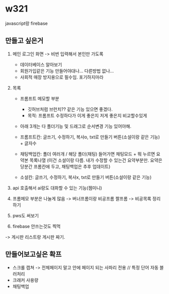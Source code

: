 # w321
javascript랑 firebase

## 만들고 싶은거

1. 메인 로그인 화면 -> 비번 입력해서 본인만 가도록
   - 데이터베이스 알아보기
   - 회원가입같은 기능 만들어야대나... 다른방법 없나...
   - 사회적 매장 방지용으로 필수임. 포기하지마라

  
3. 목록
   - 프롬프트 메모할 부분
     - 깃허브처럼 브런치?? 같은 기능 있으면 좋겠다.
     - 목적: 프롬프트 수정하다가 이게 좋은지 저게 좋은지 비교할수있게

   - 아래 3개는 다 폴더기능 및 드래그로 순서변경 기능 있어야해.
   - 프롬프트칸: 글쓰기, 수정하기, 복사o, txt로 만들기 버튼(소설이랑 같은 기능) + 글자수
   - 채팅백업칸: 폴더 여러개 / 해당 폴더(채팅) 들어가면 채팅모드 + 뭐 누르면 요약본 목록나열 (이건 소설이랑 다름. 내가 수정할 수 있는건 요약부분만. 요약은 당분간 프롬칸에 두고, 채팅백업은 추후 업데이트)
   - 소설칸: 글쓰기, 수정하기, 복사x, txt로 만들기 버튼(소설이랑 같은 기능)
  
4. api 호출해서 ai랑도 대화할 수 있는 기능(젬미니)
5. 프롬메모 부분은 나눌게 많음 -> 버너프롬이랑 비공프롬 짤프롬 -> 비공목록 정리하기

7. pws도 써보기
8. firebase 안쓰는것도 찍먹


-> 게시판 리스트랑 게시판 짜기.


## 만들어보고싶은 확프
- 스크롤 캡쳐 -> 전체페이지 말고 안에 페이지 되는 사파리 전용 // 특정 단어 자동 블러처리
- 크래커 사용량
- 채팅백업

